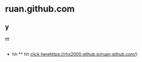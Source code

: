 # ruan.github.com
## y
###### ttt
* hh
** hh
[click here](https://rhx2000.github.io/ruan.github.com/)https://rhx2000.github.io/ruan.github.com/)

